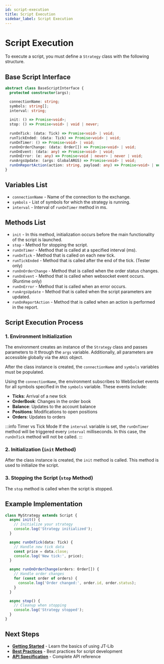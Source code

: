 ```yaml
---
id: script-execution
title: Script Execution
sidebar_label: Script Execution
---
```


# Script Execution

To execute a script, you must define a `Strategy` class with the following structure.

## Base Script Interface

```typescript
abstract class BaseScriptInterface {
  protected constructor(args);

  connectionName: string;
  symbols: string[];
  interval: string;
 
  init: () => Promise<void>;
  stop: () => Promise<void> | void | never;
  
  runOnTick: (data: Tick) => Promise<void> | void;
  runTickEnded: (data: Tick) => Promise<void> | void;
  runOnTimer: () => Promise<void> | void;
  runOnOrderChange: (data: Order[]) => Promise<void> | void;
  runOnEvent: (data: any) => Promise<void> | void;
  runOnError: (e: any) => Promise<void | never> | never | void;
  runArgsUpdate: (args: GlobalARGS) => Promise<void> | void;
  runOnReportAction(action: string, payload: any) => Promise<void> | void;
}
```

## Variables List

* `connectionName` - Name of the connection to the exchange.
* `symbols` - List of symbols for which the strategy is running.
* `interval` - Interval of `runOnTimer` method in ms.

## Methods List

* `init` - In this method, initialization occurs before the main functionality of the script is launched.
* `stop` - Method for stopping the script.
* `runOnTimer` - Method that is called at a specified interval (ms).
* `runOnTick` - Method that is called on each new tick.
* `runTickEnded` - Method that is called after the end of the tick. (Tester only)
* `runOnOrderChange` - Method that is called when the order status changes.
* `runOnEvent` - Method that is called when websocket event occurs. (Runtime only)
* `runOnError` - Method that is called when an error occurs.
* `runArgsUpdate` - Method that is called when the script parameters are updated.
* `runOnReportAction` - Method that is called when an action is performed in the report.

## Script Execution Process

### 1. Environment Initialization

The environment creates an instance of the `Strategy` class and passes parameters to it through the `args` variable. Additionally, all parameters are accessible globally via the `ARGS` object.

After the class instance is created, the `connectionName` and `symbols` variables must be populated.

Using the `connectionName`, the environment subscribes to WebSocket events for all symbols specified in the `symbols` variable. These events include:

* **Ticks**: Arrival of a new tick
* **OrderBook**: Changes in the order book
* **Balance**: Updates to the account balance
* **Positions**: Modifications to open positions
* **Orders**: Updates to orders

:::info Timer vs Tick Mode
If the `interval` variable is set, the `runOnTimer` method will be triggered every `interval` milliseconds. In this case, the `runOnTick` method will not be called.
:::

### 2. Initialization (`init` Method)

After the class instance is created, the `init` method is called. This method is used to initialize the script.

### 3. Stopping the Script (`stop` Method)

The `stop` method is called when the script is stopped.

## Example Implementation

```typescript
class MyStrategy extends Script {
  async init() {
    // Initialize your strategy
    console.log('Strategy initialized');
  }

  async runOnTick(data: Tick) {
    // Handle new tick data
    const price = data.close;
    console.log('New tick:', price);
  }

  async runOnOrderChange(orders: Order[]) {
    // Handle order changes
    for (const order of orders) {
      console.log('Order changed:', order.id, order.status);
    }
  }

  async stop() {
    // Cleanup when stopping
    console.log('Strategy stopped');
  }
}
```

## Next Steps

- **[Getting Started](/docs/jt-lib/getting-started)** - Learn the basics of using JT-Lib
- **[Best Practices](/docs/jt-lib/best-practice)** - Best practices for script development
- **[API Specification](/docs/jt-lib/api-specification)** - Complete API reference
